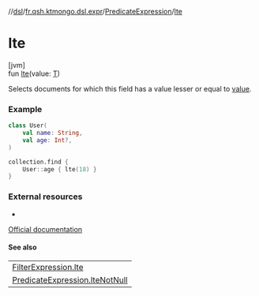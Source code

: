 //[dsl](../../../index.md)/[fr.qsh.ktmongo.dsl.expr](../index.md)/[PredicateExpression](index.md)/[lte](lte.md)

# lte

[jvm]\
fun [lte](lte.md)(value: [T](index.md))

Selects documents for which this field has a value lesser or equal to [value](lte.md).

### Example

```kotlin
class User(
    val name: String,
    val age: Int?,
)

collection.find {
    User::age { lte(18) }
}
```

### External resources

-
[Official documentation](https://www.mongodb.com/docs/manual/reference/operator/query/lte/)

#### See also

|                                                      |
|------------------------------------------------------|
| [FilterExpression.lte](../-filter-expression/lte.md) |
| [PredicateExpression.lteNotNull](lte-not-null.md)    |

